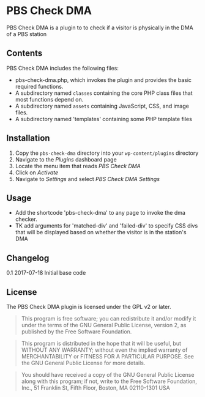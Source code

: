 # PBS Check DMA

PBS Check DMA is a plugin to to check if a visitor is physically in the DMA of a PBS station


## Contents

PBS Check DMA includes the following files:

* pbs-check-dma.php, which invokes the plugin and provides the basic required functions.
* A subdirectory named `classes` containing the core PHP class files that most functions depend on.
* A subdirectory named `assets` containing JavaScript, CSS, and image files.
* A subdirectory named 'templates' containing some PHP template files

## Installation

1. Copy the `pbs-check-dma` directory into your `wp-content/plugins` directory
2. Navigate to the *Plugins* dashboard page
3. Locate the menu item that reads *PBS Check DMA*
4. Click on *Activate*
5. Navigate to *Settings* and select *PBS Check DMA Settings* 

## Usage

* Add the shortcode 'pbs-check-dma' to any page to invoke the dma checker.  
* TK add arguments for 'matched-div' and 'failed-div' to specify CSS divs that will be displayed based on whether the visitor is in the station's DMA

## Changelog

0.1 2017-07-18 Initial base code


## License

The PBS Check DMA plugin is licensed under the GPL v2 or later.

> This program is free software; you can redistribute it and/or modify
it under the terms of the GNU General Public License, version 2, as
published by the Free Software Foundation.

> This program is distributed in the hope that it will be useful,
but WITHOUT ANY WARRANTY; without even the implied warranty of
MERCHANTABILITY or FITNESS FOR A PARTICULAR PURPOSE.  See the
GNU General Public License for more details.

> You should have received a copy of the GNU General Public License
along with this program; if not, write to the Free Software
Foundation, Inc., 51 Franklin St, Fifth Floor, Boston, MA  02110-1301  USA

